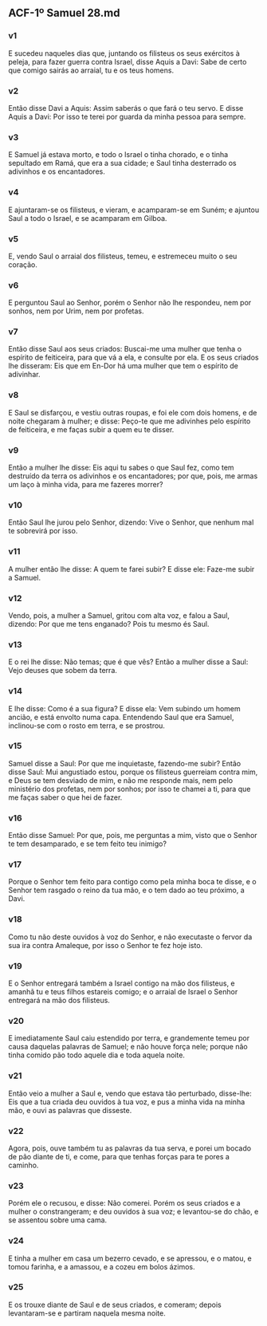 ## ACF-1º Samuel 28.md
### v1
 E sucedeu naqueles dias que, juntando os filisteus os seus exércitos à peleja, para fazer guerra contra Israel, disse Aquis a Davi: Sabe de certo que comigo sairás ao arraial, tu e os teus homens.
### v2
 Então disse Davi a Aquis: Assim saberás o que fará o teu servo. E disse Aquis a Davi: Por isso te terei por guarda da minha pessoa para sempre.
### v3
 E Samuel já estava morto, e todo o Israel o tinha chorado, e o tinha sepultado em Ramá, que era a sua cidade; e Saul tinha desterrado os adivinhos e os encantadores.
### v4
 E ajuntaram-se os filisteus, e vieram, e acamparam-se em Suném; e ajuntou Saul a todo o Israel, e se acamparam em Gilboa.
### v5
 E, vendo Saul o arraial dos filisteus, temeu, e estremeceu muito o seu coração.
### v6
 E perguntou Saul ao Senhor, porém o Senhor não lhe respondeu, nem por sonhos, nem por Urim, nem por profetas.
### v7
 Então disse Saul aos seus criados: Buscai-me uma mulher que tenha o espírito de feiticeira, para que vá a ela, e consulte por ela. E os seus criados lhe disseram: Eis que em En-Dor há uma mulher que tem o espírito de adivinhar.
### v8
 E Saul se disfarçou, e vestiu outras roupas, e foi ele com dois homens, e de noite chegaram à mulher; e disse: Peço-te que me adivinhes pelo espírito de feiticeira, e me faças subir a quem eu te disser.
### v9
 Então a mulher lhe disse: Eis aqui tu sabes o que Saul fez, como tem destruído da terra os adivinhos e os encantadores; por que, pois, me armas um laço à minha vida, para me fazeres morrer?
### v10
 Então Saul lhe jurou pelo Senhor, dizendo: Vive o Senhor, que nenhum mal te sobrevirá por isso.
### v11
 A mulher então lhe disse: A quem te farei subir? E disse ele: Faze-me subir a Samuel.
### v12
 Vendo, pois, a mulher a Samuel, gritou com alta voz, e falou a Saul, dizendo: Por que me tens enganado? Pois tu mesmo és Saul.
### v13
 E o rei lhe disse: Não temas; que é que vês? Então a mulher disse a Saul: Vejo deuses que sobem da terra.
### v14
 E lhe disse: Como é a sua figura? E disse ela: Vem subindo um homem ancião, e está envolto numa capa. Entendendo Saul que era Samuel, inclinou-se com o rosto em terra, e se prostrou.
### v15
 Samuel disse a Saul: Por que me inquietaste, fazendo-me subir? Então disse Saul: Mui angustiado estou, porque os filisteus guerreiam contra mim, e Deus se tem desviado de mim, e não me responde mais, nem pelo ministério dos profetas, nem por sonhos; por isso te chamei a ti, para que me faças saber o que hei de fazer.
### v16
 Então disse Samuel: Por que, pois, me perguntas a mim, visto que o Senhor te tem desamparado, e se tem feito teu inimigo?
### v17
 Porque o Senhor tem feito para contigo como pela minha boca te disse, e o Senhor tem rasgado o reino da tua mão, e o tem dado ao teu próximo, a Davi.
### v18
 Como tu não deste ouvidos à voz do Senhor, e não executaste o fervor da sua ira contra Amaleque, por isso o Senhor te fez hoje isto.
### v19
 E o Senhor entregará também a Israel contigo na mão dos filisteus, e amanhã tu e teus filhos estareis comigo; e o arraial de Israel o Senhor entregará na mão dos filisteus.
### v20
 E imediatamente Saul caiu estendido por terra, e grandemente temeu por causa daquelas palavras de Samuel; e não houve força nele; porque não tinha comido pão todo aquele dia e toda aquela noite.
### v21
 Então veio a mulher a Saul e, vendo que estava tão perturbado, disse-lhe: Eis que a tua criada deu ouvidos à tua voz, e pus a minha vida na minha mão, e ouvi as palavras que disseste.
### v22
 Agora, pois, ouve também tu as palavras da tua serva, e porei um bocado de pão diante de ti, e come, para que tenhas forças para te pores a caminho.
### v23
 Porém ele o recusou, e disse: Não comerei. Porém os seus criados e a mulher o constrangeram; e deu ouvidos à sua voz; e levantou-se do chão, e se assentou sobre uma cama.
### v24
 E tinha a mulher em casa um bezerro cevado, e se apressou, e o matou, e tomou farinha, e a amassou, e a cozeu em bolos ázimos.
### v25
 E os trouxe diante de Saul e de seus criados, e comeram; depois levantaram-se e partiram naquela mesma noite.
